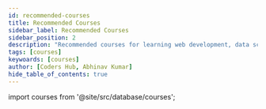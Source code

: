 ```yaml
---
id: recommended-courses
title: Recommended Courses
sidebar_label: Recommended Courses
sidebar_position: 2
description: "Recommended courses for learning web development, data science, project management, security, and more."
tags: [courses]
keywoards: [courses]
author: [Coders Hub, Abhinav Kumar]
hide_table_of_contents: true
---
```


import courses from '@site/src/database/courses';

<Courses courses={courses} />
